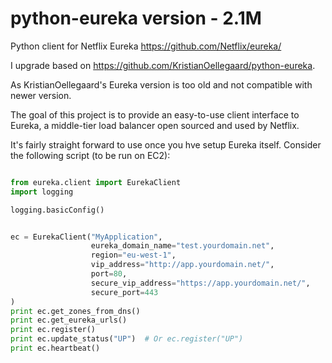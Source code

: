 python-eureka version - 2.1M
=============
Python client for Netflix Eureka https://github.com/Netflix/eureka/

I upgrade based on https://github.com/KristianOellegaard/python-eureka.

As KristianOellegaard's Eureka version is too old and not compatible with newer version.


The goal of this project is to provide an easy-to-use client interface to Eureka,
a middle-tier load balancer open sourced and used by Netflix.

It's fairly straight forward to use once you hve setup Eureka itself. Consider the following script (to be run on EC2):

```python

from eureka.client import EurekaClient
import logging

logging.basicConfig()


ec = EurekaClient("MyApplication",
                  eureka_domain_name="test.yourdomain.net",
                  region="eu-west-1",
                  vip_address="http://app.yourdomain.net/",
                  port=80,
                  secure_vip_address="https://app.yourdomain.net/",
                  secure_port=443
)
print ec.get_zones_from_dns()
print ec.get_eureka_urls()
print ec.register()
print ec.update_status("UP")  # Or ec.register("UP")
print ec.heartbeat()

```
